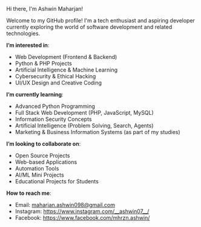 Hi there, I'm Ashwin Maharjan!

Welcome to my GitHub profile! I'm a tech enthusiast and aspiring developer currently exploring the world of software development and related technologies.

**I’m interested in**:
- Web Development (Frontend & Backend)
- Python & PHP Projects
- Artificial Intelligence & Machine Learning
- Cybersecurity & Ethical Hacking
- UI/UX Design and Creative Coding

**I’m currently learning**:
- Advanced Python Programming
- Full Stack Web Development (PHP, JavaScript, MySQL)
- Information Security Concepts
- Artificial Intelligence (Problem Solving, Search, Agents)
- Marketing & Business Information Systems (as part of my studies)

**I’m looking to collaborate on**:
- Open Source Projects
- Web-based Applications
- Automation Tools
- AI/ML Mini Projects
- Educational Projects for Students

**How to reach me**:
- Email: maharjan.ashwin098@gmail.com
- Instagram: https://www.instagram.com/__ashwin07__/
- Facebook: https://www.facebook.com/mhrzn.ashwin/
